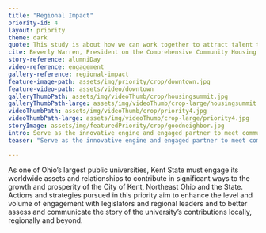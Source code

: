 ```yaml
---
title: "Regional Impact"
priority-id: 4
layout: priority
theme: dark
quote: This study is about how we can work together to attract talent to this community and to keep that talent here – happy and thriving.  It is about meeting and anticipating the needs of our city’s aging citizens and low-income families as well.
cite: Beverly Warren, President on the Comprehensive Community Housing Study and Needs Analysis
story-reference: alumniDay
video-reference: engagement
gallery-reference: regional-impact
feature-image-path: assets/img/priority/crop/downtown.jpg
feature-video-path: assets/video/downtown
galleryThumbPath: assets/img/videoThumb/crop/housingsummit.jpg
galleryThumbPath-large: assets/img/videoThumb/crop-large/housingsummit.jpg
videoThumbPath: assets/img/videoThumb/crop/priority4.jpg
videoThumbPath-large: assets/img/videoThumb/crop-large/priority4.jpg
storyImage: assets/img/featuredPriority/crop/goodneighbor.jpg
intro: Serve as the innovative engine and engaged partner to meet community needs and enhance quality of life in the region and state
teaser: "Serve as the innovative engine and engaged partner to meet community needs and enhance quality of life in the region and state"

---
```


As one of Ohio’s largest public universities, Kent State must engage its worldwide assets and relationships to contribute in significant ways to the growth and prosperity of the City of Kent, Northeast Ohio and the State.  Actions and strategies pursued in this priority aim to enhance the level and volume of engagement with legislators and regional leaders and to better assess and communicate the story of the university’s contributions locally, regionally and beyond.
